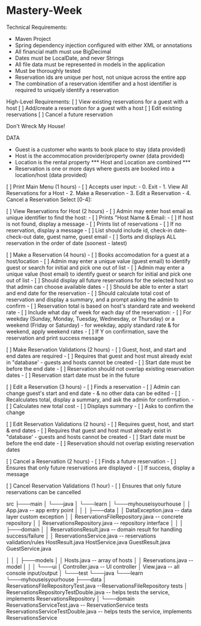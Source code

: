 # Mastery-Week

Technical Requirements:
- Maven Project
- Spring dependency injection configured with either XML or annotations
- All financial math must use BigDecimal 
- Dates must be LocalDate, and never Strings
- All file data must be represented in models in the application 
- Must be thoroughly tested 
- Reservation ids are unique per host, not unique across the entire app
- The combination of a reservation identifier and a host identifier is required to uniquely identify a reservation

High-Level Requirements:
[ ] View existing reservations for a guest with a host 
[ ] Add/create a reservation for a guest with a host 
[ ] Edit existing reservations 
[ ] Cancel a future reservation 

Don't Wreck My House!

DATA 
- Guest is a customer who wants to book place to stay (data provided)
- Host is the accommocation provider/property owner (data provided)
- Location is the rental property 
    *** Host and Location are combined ***
- Reservation is one or more days where guests are booked into a location/host (data provided)

[ ] Print Main Menu (1 hours)
    - [ ] Accepts user input: 
         - 0. Exit
         - 1. View All Reservations for a Host
         - 2. Make a Reservation
         - 3. Edit a Reservation 
         - 4. Cancel a Reservation 
          Select [0-4]:

[ ] View Reservations for Host (2 hours)
    - [ ] Admin may enter host email as unique identifier to find the host: 
        - [ ] Prints "Host Name & Email: 
            - [ ] If host is not found, display a message
        - [ ] Prints list of reservations
            - [ ] If no reservation, display a message 
            - [ ] List should include id, check-in date-check-out date, guest name, guest email
            - [ ] Sorts and displays ALL reservation in the order of date (soonest - latest)        

[ ] Make a Reservation (4 hours)
    - [ ] Books accomodation for a guest at a host/location
        - [ ] Admin may enter a unique value (guest email) to identify guest or search for initial and pick one out of list
        - [ ] Admin may enter a unique value (host email) to identify guest or search for initial and pick one out of list
        - [ ] Should display all future reservations for the selected host so that admin can choose available dates
            - [ ] Should be able to enter a start and end date for the reservation 
        - [ ] Should calculate total cost of reservation and display a summary, and a prompt asking the admin to confirm
            - [ ] Reservation total is based on host's standard rate and weekend rate
            - [ ] Include what day of week for each day of the reservation:
                - [ ] For weekday (Sunday, Monday, Tuesday, Wednesday, or Thursday) or a weekend (Friday or Saturday) - for weekday, apply standard rate & for weekend, apply weekend rates 
        - [ ] If Y on confirmation, save the reservation and print success message   
        
[ ] Make Reservation Validations (2 hours)
    - [ ] Guest, host, and start and end dates are required
    - [ ] Requires that guest and host must already exist in "database' - guests and hosts cannot be created
    - [ ] Start date must be before the end date
    - [ ] Reservation should not overlap existing reservation dates
    - [ ] Reservation start date must be in the future


[ ] Edit a Reservation (3 hours)
    - [ ] Finds a reservation 
        - [ ] Admin can change guest's start and end date - & no other data can be edited
        - [ ] Recalculates total, display a summary, and ask the admin for confirmation.
            - [ ] Calculates new total cost
            - [ ] Displays summary 
            - [ ] Asks to confirm the change  

[ ] Edit Reservation Validations (2 hours)
    - [ ] Requires guest, host, and start & end dates
    - [ ] Requires that guest and host must already exist in "database' - guests and hosts cannot be created
    - [ ] Start date must be before the end date
    - [ ] Reservation should not overlap existing reservation dates


[ ] Cancel a Reservation (2 hours)
    - [ ] Finds a future reservation
        - [ ] Ensures that only future reservations are displayed 
    - [ ] If success, display a message 

[ ] Cancel Reservation Validations (1 hour)
    - [ ] Ensures that only future reservations can be cancelled


src
├───main
│   └───java
│       └───learn
│           └───myhouseisyourhouse
│               │   App.java                      -- app entry point
│               │
│               ├───data
│               │       DataException.java        -- data layer custom exception
│               │       ReservationsFileRepository.java       -- concrete repository
│               │       ReservationsRepository.java      -- repository interface
│               │
│               ├───domain
│               │       ReservationsResult.java   -- domain result for handling success/failure
│               │       ReservationsService.java    -- reservations validation/rules
                        HostResult.java
                        HostService.java
                        GuestResult.java
                        GuestService.java

│               │
│               ├───models
│               │       Hosts.java             -- array of hosts
│               │       Reservations.java      -- model
│               │
│               └───ui
│                       Controller.java           -- UI controller
│                       View.java                 -- all console input/output
│
└───test
    └───java
        └───learn
            └───myhouseisyourhouse
                ├───data
                │       ReservationsFileRepositoryTest.java --ReservationsFileRepository tests
                │       ReservationsRepositoryTestDouble.java -- helps tests the service, implements ReservationsRepository
                │
                └───domain
                        ReservationsServiceTest.java  -- ReservationService tests
                        ReservationsServiceTestDouble.java  -- helps tests the service, implements ReservationsService
